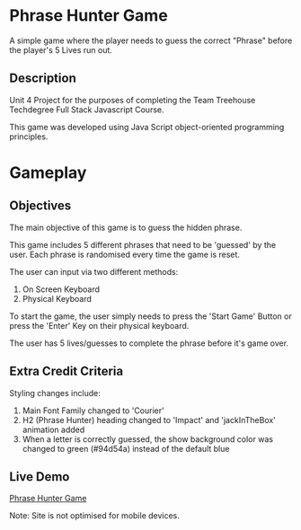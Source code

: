 # Phrase Hunter Game
A simple game where the player needs to guess the correct "Phrase" before the player's 5 Lives run out.


## Description
Unit 4 Project for the purposes of completing the Team Treehouse Techdegree Full Stack Javascript Course.

This game was developed using Java Script object-oriented programming principles.

# Gameplay
## Objectives
The main objective of this game is to guess the hidden phrase.

This game includes 5 different phrases that need to be 'guessed' by the user. Each phrase is randomised every time the game is reset.

The user can input via two different methods:
1. On Screen Keyboard
2. Physical Keyboard

To start the game, the user simply needs to press the 'Start Game' Button or press the 'Enter' Key on their physical keyboard.

The user has 5 lives/guesses to complete the phrase before it's game over.

## Extra Credit Criteria
Styling changes include:
1. Main Font Family changed to 'Courier'
2. H2 (Phrase Hunter) heading changed to 'Impact' and 'jackInTheBox' animation added
3. When a letter is correctly guessed, the show background color was changed to green (#94d54a) instead of the default blue


## Live Demo
[Phrase Hunter Game](https://anthonysetiadi.github.io/oop-game-v2/)

Note: Site is not optimised for mobile devices.
